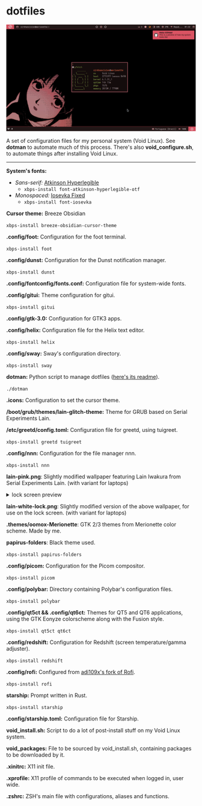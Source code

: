 # dotfiles

![desktop + dunst + terminal](screenshots/2023-06-21_01-32-57.png)

A set of configuration files for my personal system (Void Linux). See **dotman** to automate much of this process. There's also **void_configure.sh**, to automate things after installing Void Linux.

---

**System's fonts:** 

- _Sans-serif:_ [Atkinson Hyperlegible](https://brailleinstitute.org/freefont)
	- `xbps-install font-atkinson-hyperlegible-otf`
- _Monospaced:_ [Iosevka Fixed](https://github.com/be5invis/Iosevka)
	- `xbps-install font-iosevka`

**Cursor theme:** Breeze Obsidian

`xbps-install breeze-obsidian-cursor-theme`

**.config/foot:** Configuration for the foot terminal.

`xbps-install foot`

**.config/dunst:** Configuration for the Dunst notification manager.

`xbps-install dunst`

**.config/fontconfig/fonts.conf:** Configuration file for system-wide fonts.

**.config/gitui:** Theme configuration for gitui.

`xbps-install gitui`

**.config/gtk-3.0:** Configuration for GTK3 apps.

**.config/helix:** Configuration file for the Helix text editor.

`xbps-install helix`

**.config/sway:** Sway's configuration directory.

`xbps-install sway`

**dotman:** Python script to manage dotfiles ([here's its readme](https://github.com/sirkhancision/dotfiles/blob/i3wm/DOTMAN_README.md)).

`./dotman`

**.icons:** Configuration to set the cursor theme.

**/boot/grub/themes/lain-glitch-theme:** Theme for GRUB based on Serial Experiments Lain.

**/etc/greetd/config.toml:** Configuration file for greetd, using tuigreet.

`xbps-install greetd tuigreet`

**.config/nnn:** Configuration for the file manager nnn.

`xbps-install nnn`

**lain-pink.png**: Slightly modified wallpaper featuring Lain Iwakura from Serial Experiments Lain. (with variant for laptops)

<details>
<summary>lock screen preview</summary>

![lock screen](screenshots/2023-06-21_01-34-36.png)

</details>

**lain-white-lock.png**: Slightly modified version of the above wallpaper, for use on the lock screen. (with variant for laptops)

**.themes/oomox-Merionette**: GTK 2/3 themes from Merionette color scheme. Made by me.

**papirus-folders**: Black theme used.

`xbps-install papirus-folders`

**.config/picom:** Configuration for the Picom compositor.

`xbps-install picom`

**.config/polybar:** Directory containing Polybar's configuration files.

`xbps-install polybar`

**.config/qt5ct && .config/qt6ct:** Themes for QT5 and QT6 applications, using the GTK Eonyze colorscheme along with the Fusion style.

`xbps-install qt5ct qt6ct`

**.config/redshift:** Configuration for Redshift (screen temperature/gamma adjuster).

`xbps-install redshift`

**.config/rofi:** Configured from [adi109x's fork of Rofi](https://github.com/adi1090x/rofi).

`xbps-install rofi`

**starship:** Prompt written in Rust.

`xbps-install starship`

**.config/starship.toml:** Configuration file for Starship.

**void_install.sh:** Script to do a lot of post-install stuff on my Void Linux system.

**void_packages:** File to be sourced by void_install.sh, containing packages to be downloaded by it.

**.xinitrc:** X11 init file.

**.xprofile:** X11 profile of commands to be executed when logged in, user wide.

**.zshrc:** ZSH's main file with configurations, aliases and functions.
